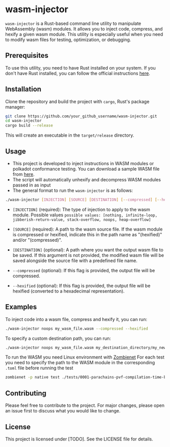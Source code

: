   # wasm-injector

  `wasm-injector` is a Rust-based command line utility to manipulate WebAssembly (wasm) modules. It allows you to inject code, compress, and hexify a given wasm module. This utility is especially useful when you need to modify wasm files for testing, optimization, or debugging.

  ## Prerequisites

  To use this utility, you need to have Rust installed on your system. If you don't have Rust installed, you can follow the official instructions [here](https://www.rust-lang.org/tools/install).

  ## Installation

  Clone the repository and build the project with `cargo`, Rust's package manager:

  ```sh
  git clone https://github.com/your_github_username/wasm-injector.git
  cd wasm-injector
  cargo build --release
  ```

  This will create an executable in the `target/release` directory.

  ## Usage
  - This project is developed to inject instructions in WASM modules or polkadot conformance testing. You can download a sample WASM file from [here](https://github.com/paritytech/cumulus/releases/tag/parachains-v9430).
  - The script will automatically unhexify and decompress WASM modules passed in as input
  - The general format to run the `wasm-injector` is as follows:

  ```sh
  ./wasm-injector [INJECTION] [SOURCE] [DESTINATION] [--compressed] [--hexified]
  ```

  - `[INJECTION]` (required): The type of injection to apply to the wasm module. Possible values ```possible values: [nothing, infinite-loop, jibberish-return-value, stack-overflow, noops, heap-overflow]```

  - `[SOURCE]` (required): A path to the wasm source file. If the wasm module is compressed or hexified, indicate this in the path name as "(hexified)" and/or "(compressed)".

  - `[DESTINATION]` (optional): A path where you want the output wasm file to be saved. If this argument is not provided, the modified wasm file will be saved alongside the source file with a predefined file name.

  - `--compressed` (optional): If this flag is provided, the output file will be compressed.

  - `--hexified` (optional): If this flag is provided, the output file will be hexified (converted to a hexadecimal representation).

## Examples

  To inject code into a wasm file, compress and hexify it, you can run:

  ```sh
  ./wasm-injector noops my_wasm_file.wasm --compressed --hexified
  ```

  To specify a custom destination path, you can run:

  ```sh
  ./wasm-injector noops my_wasm_file.wasm my_destination_directory/my_new_file.wasm
  ```
  To run the WASM you need Linux environment with [Zombienet](https://github.com/paritytech/zombienet)
  For each test you need to specify the path to the WASM module in the corresponding `.toml` file before running the test
  
  ```sh
  zombienet -p native test ./tests/0001-parachains-pvf-compilation-time-bad.zndsl
  ```
  
  ## Contributing

  Please feel free to contribute to the project. For major changes, please open an issue first to discuss what you would like to change.

  ## License

  This project is licensed under [TODO]. See the LICENSE file for details.
